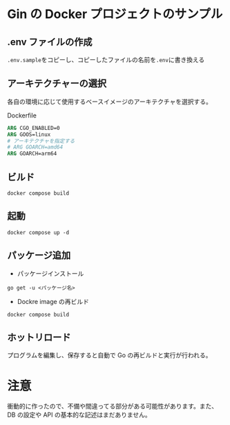 # Gin の Docker プロジェクトのサンプル

## .env ファイルの作成

`.env.sample`をコピーし、コピーしたファイルの名前を`.env`に書き換える

## アーキテクチャーの選択

各自の環境に応じて使用するベースイメージのアーキテクチャを選択する。

Dockerfile
```Dockerfile
ARG CGO_ENABLED=0
ARG GOOS=linux
# アーキテクチャを指定する
# ARG GOARCH=amd64
ARG GOARCH=arm64
```

## ビルド

```
docker compose build
```

## 起動

```
docker compose up -d
```

## パッケージ追加

- パッケージインストール

```
go get -u <パッケージ名>
```

- Dockre image の再ビルド

```
docker compose build
```

## ホットリロード

プログラムを編集し、保存すると自動で Go の再ビルドと実行が行われる。

# 注意

衝動的に作ったので、不備や間違ってる部分がある可能性があります。また、DB の設定や API の基本的な記述はまだありません。

